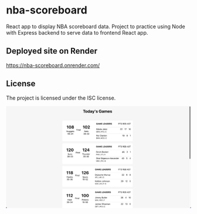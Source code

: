 # nba-scoreboard

React app to display NBA scoreboard data. Project to practice using Node with Express backend to serve data to frontend React app.

## Deployed site on Render

https://nba-scoreboard.onrender.com/

## License

The project is licensed under the ISC license.

![Alt text](https://github.com/Taaaaab/personal-portfolio/blob/main/photos/scoreboard.png?raw=true "Screenshot")

